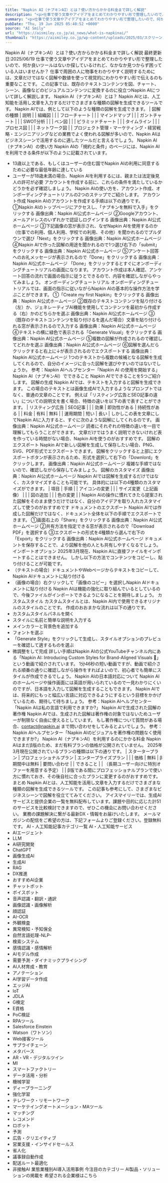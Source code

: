 ```yaml
---
title: "Napkin AI（ナプキンAI）とは？使い方からかかる料金まで詳しく解説"
description: "<p>仕事で使う文章やアイデアをまとめてわかりやすい形で整理したいので、何か良いツールはないか探しているけれど、なかなか見つからず困っている人はいませんか？ 仕事で周囲の人に物事をわかりやすく説明するためには、文章だけではなく [&#8230;]</p> <p>The post <a href='https://aismiley.co.jp/ai_news/what-is-napkinai/'>Napkin AI（ナプキンAI）とは？使い方からかかる料金まで詳しく解説</a> first appeared on <a href='https://aismiley.co.jp'>AIポータルメディアAIsmiley</a>.</p>"
summary: "<p>仕事で使う文章やアイデアをまとめてわかりやすい形で整理したいので、何か良いツールはないか探しているけれど、なかなか見つからず困っている人はいませんか？ 仕事で周囲の人に物事をわかりやすく説明するためには、文章だけではなく [&#823"
pubDate: "Thu, 19 Jun 2025 05:40:52 +0000"
source: "AI Smily"
url: "https://aismiley.co.jp/ai_news/what-is-napkinai/"
thumbnail: "https://aismiley.co.jp/wp-content/uploads/2025/03/スクリーンショット-2025-03-21-142846.png"
---
```


Napkin AI（ナプキンAI）とは？使い方からかかる料金まで詳しく解説
最終更新日:2025/06/19
仕事で使う文章やアイデアをまとめてわかりやすい形で整理したいので、何か良いツールはないか探しているけれど、なかなか見つからず困っている人はいませんか？
仕事で周囲の人に物事をわかりやすく説明するためには、文章だけではなく図解や数値を使って視覚的にわかりやすい形で伝えるのも重要なことです。
この記事では、既存のテキストコンテンツを図、チャート、シーン、画像などのビジュアルコンテンツに変換するのに役立つNapkin AIについて詳しく解説します。
Napkin AI（ナプキンAI）とは？
Napkin AIとは、人工知能を活用し文章を入力するだけでさまざまな種類の図解を生成できるツールです。
Napkin AIでは、例として以下のような種類の図解を生成できます。
| 図解の種類 | 説明 |
| 組織図 |
|
| フローチャート |
|
| マインドマップ |
|
| ガントチャート |
|
| SWOT分析 |
|
| ベン図 |
|
| ピラミッドチャート |
|
| タイムライン |
|
| プロセス図 |
|
| ネットワーク図 |
|
プロジェクト管理・マーケティング・経営戦略・エンジニアリングなどの業務でよく使われる図解が多いので、Napkin AIはビジネスシーンで活用するのに適したツールだと言えるでしょう。
Napkin AI（ナプキンAI）の使い方
Napkin AIの「規約と条件」のページには、Napkin AIを利用できる条件が以下のように記載されています。
- 13歳以上である、もしくはユーザーの住む国でNapkin AIの利用に同意するために必要な最低年齢に達している
- ユーザーが18歳未満の場合、Napkin AIを利用するには、親または法定後見人の許可が必要
アカウントを作成する前に、これらの条件を満たしているかどうかを必ず確認しましょう。
Napkin AIの使い方を、アカウント作成、オンボーディングチュートリアルの2つのステップでご紹介します。
アカウント作成
Napkin AIのアカウントを作成する手順は以下の通りです。
①Napkin AIのトップページにアクセスし、「ナプキンを無料で入手」をクリックする
画像出典：Napkin AI公式ホームページ
②Googleアカウント、メールアドレスのいずれかで認証しログインする
画像出典：Napkin AI公式ホームページ
③下記画像の窓が表示され、なぜNapkin AIを使用するのか（仕事での利用、個人利用、学校での利用、その他）を聞かれるのでプルダウンで選び「Next」をクリックする
画像出典：Napkin AI公式ホームページ
④Napkin AIで作った図解の用途を聞かれるので1つ選び右下の「submit」をクリックする
画像出典：Napkin AI公式ホームページ
⑤アンケート回答へのお礼メッセージが表示されるので「Done」をクリックする
画像出典：Napkin AI公式ホームページ
「Done」をクリックするとすぐにオンボーディングチュートリアルの画面になります。
アカウント作成は本人確認、アンケート回答の流れで画面の指示に従うとできるので、内容を確認しながらやってみましょう。
オンボーディングチュートリアル
オンボーディングチュートリアルでは、画面の指示に従いながらNapkin AIの基本的な操作方法を学ぶことができます。
①「Create my first Napkin」をクリックする
画像出典：Napkin AI公式ホームページ
②既存のテキストコンテンツを貼り付ける（左）か、ジェネレーティブAI機能を使用してコンテンツを最初から作成する（右）かのどちらかを選ぶ
画像出典：Napkin AI公式ホームページ
③（既存のテキストコンテンツを貼り付けるを選んだ場合）文章を貼り付けられる窓が表示されるので入力する
画像出典：Napkin AI公式ホームページ
④テキストの横に緑色で表示される「Generate Visual」をクリックする
画像出典：Napkin AI公式ホームページ
⑤複数の図解が作成されるので確認してどれかを選ぶ
画像出典：Napkin AI公式ホームページ
⑥図解を選んだらクリックすると右上に↓が表示されるのでエクスポートする
画像出典：Napkin AI公式ホームページ
1つのテキストから複数の候補となる図解を生成してくれるので、自分のイメージに合った図解を選びやすいのではないでしょうか。
参考：Napkin AIヘルプセンター「Napkin AI の使用を開始する」
Napkin AI（ナプキンAI）でできること
Napkin AIでできることを5つご紹介します。
図解の生成
Napkin AIでは、テキストを入力すると図解を生成できます。
この場合のテキストとは画像生成AIで入力するようなプロンプトではなく、普通の文章のことです。
例えば「リスティング広告とSEO記事の違い」についての説明文を書く場合、特徴の違いを以下の表で表すことができます。
| リスティング広告 | SEO記事 | |
| 効果 | 即効性がある | 持続性がある |
| 料金 | 有料 | 無料 |
| 運用期間 | 短い | 長い |
しかしこの表を文章にしてNapkin AIに入力すると、すぐに次のような図解にしてくれるのです。
画像出典：Napkin AI公式ホームページ
読者にそれぞれの特徴の違いを一目で理解してもらうことができます。
文章だけではうまく説明できないけれど表を作っている時間がない場合、Napkin AIを使うのがおすすめです。
図解のエクスポート
Napkin AIで新しい図解を生成して保存したい場合、PNG、SVG、PDF形式でエクスポートできます。
図解をクリックすると上部にエクスポートボタンが表示されるため、形式を選択して右下の「Downlord」をクリックします。
画像出典：Napkin AI公式ホームページ
複雑な手順ではないので、確認しながら保存してみましょう。
図解のカスタマイズ
画像出典：Napkin AI公式ホームページ
Napkin AIでは図解を生成するだけではなく、カスタマイズすることも可能です。
具体的には以下の4種類のカスタマイズができます。
| 項目 | 手順 |
| アイコンの変更 |
|
| サイズ変更（上記画像） |
|
| 図の追加 |
|
| 色の変更 |
|
Napkin AIの操作に慣れてきたら提案された図解をそのまま使うだけではなく、自分のアイデアを取り入れカスタマイズして使うのがおすすめです
ドキュメントのエクスポート
Napkin AIでは作成した図解だけではなく、ドキュメント全体を以下の手順でエクスポートできます。
①画面右上の「Share」をクリックする
画像出典：Napkin AI公式ホームページ
②共有方法を指定できる窓が表示されるので「Download PDF」を選択する
③エクスポートの形式を4種類から選んで右下の「Export」をクリックする
画像出典：Napkin AI公式ホームページ
ドキュメントを保存することで、より図解を他の人とも共有しやすくなるでしょう。
インポートオプション
2025年3月現在、Napkin AIに直接ファイルをインポートすることはできません。
しかし以下の方法でコンテンツをコピーし、貼り付けることが可能です。
- （テキストの場合）ドキュメントやWebページからテキストをコピーして、Napkin AIドキュメントに貼り付ける
- （画像の場合）右クリックして「画像のコピー」を選択しNapkin AIドキュメントに貼り付ける
Napkin AIは機能の強化に取り組んでいるとしているので、今後ファイルがインポートできるようになることを期待しましょう。
カスタムスタイル
カスタムスタイルとは、Napkin AI内で使用できるオリジナルのスタイルのことです。
作成のおおまかな流れは以下の通りです。
- カスタムスタイルパネルを開く
- スタイルに名前と簡単な説明を入力する
- メインカラーと背景色を追加する
- フォントを選ぶ
- 「Generate Style」をクリックして生成し、スタイルオプションのプレビューを確認して適するものを選ぶ
- 微調整をして完成
詳しい手順はNapkin AIの公式YouTubeチャンネル内にある「Napkin AI: Introducing Custom Styles for Brand-Aligned Visuals 🚀」という動画で紹介されています。
1分46秒の短い動画ですが、動画で紹介される順番の通りに確認しながら操作をすればよいので、初心者でも簡単にスタイルが作成できるでしょう。
Napkin AIの日本語対応について
Napkin AIのホームページや操作画面には英語が用いられているので一見わかりにくいのですが、日本語を入力して図解を生成することもできます。
Napkin AIでは、将来的にもっと幅広い言語に対応できるようにするという目標をかかげているため、期待して待ちましょう。
参考：Napkin AIヘルプセンター「Napkin AIは私の言語で利用できますか?」
Napkin AIで生成された図解の著作権
Napkin AIでは、生成された図解は著作権の対象ではないためユーザーが制限なく自由に使えるとしています。
もし著作権について質問がある場合、contact@napkin.ai まで問い合わせをしてみるとよいでしょう。
参考：Napkin AIヘルプセンター「Napkin AIのビジュアルを著作権の問題なく使用できますか?」
Napkin AI（ナプキンAI）を利用するのにかかる料金
Napkin AIはまだβ版のため、まだ有料プランの価格が公開されていません。
2025年3月現在公開されているプランの種類は以下の通りです。
| スタータープラン | プロフェッショナルプラン | エンタープライズプラン | |
| 価格 | 無料 | β期間中は無料 | 要問い合わせ |
| できること |
|
（長期ユーザー向けに特別オファーを用意する予定） |
|
β版である間にプロフェッショナルプランで使い方に慣れておき、その後自社に合ったプランに変更するのがおすすめです。
まとめ
Napkin AIとは、人工知能を活用し文章を入力するだけでさまざまな種類の図解を生成できるツールです。
この記事も参考にして、さまざまなビジネスシーンで図解を役立ててみてください。
アイスマイリーでは、生成AIサービスと提供企業の一覧を無料配布しています。課題や目的に応じた計51のサービスを比較検討できますので、ぜひこの機会にお問い合わせください。
業務の課題解決に繋がる最新DX・情報をお届けいたします。
メールマガジンの配信をご希望の方は、下記フォームよりご登録ください。登録無料です。
AI・人工知能記事カテゴリ一覧
AI・人工知能サービス
- AIエージェント
- LLM
- AI研究開発
- ChatGPT
- 画像生成AI
- 生成AI
- RAG
- DX推進
- おすすめAI企業
- チャットボット
- ボイスボット
- 音声認識・翻訳・通訳
- 画像認識・画像解析
- 顔認証
- AI-OCR
- 外観検査
- 異常検知・予知保全
- 自然言語処理-NLP-
- 検索システム
- 感情認識・感情解析
- AIモデル作成
- 需要予測・ダイナミックプライシング
- AI人材育成・教育
- アノテーション
- AI学習データ作成
- エッジAI
- IoT
- JDLA
- G検定
- E資格
- PoC検証
- RPAツール
- Salesforce Einstein
- Watson（ワトソン）
- Web接客ツール
- サプライチェーン
- メタバース
- AR・VR・デジタルツイン
- MI
- スマートファクトリー
- データ活用・分析
- 機械学習
- ディープラーニング
- 強化学習
- テレワーク・リモートワーク
- マーケテイングオートメーション・MAツール
- マッチング
- レコメンド
- ロボット
- 予測
- 広告・クリエイティブ
- 営業支援・インサイドセールス
- 省人化
- 議事録自動作成
- 配送ルート最適化
- 非接触AI
業態業種別AI導入活用事例
今注目のカテゴリー
AI製品・ソリューションの掲載を
希望される企業様はこちら